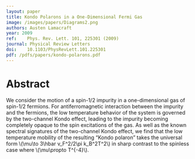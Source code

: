 ```yaml
---
layout: paper
title: Kondo Polarons in a One-Dimensional Fermi Gas
image: /images/papers/Diagrams2.png
authors: Austen Lamacraft
year: 2009
ref: 	Phys. Rev. Lett. 101, 225301 (2009)
journal: Physical Review Letters
doi: 	10.1103/PhysRevLett.101.225301
pdf: /pdfs/papers/kondo-polarons.pdf
---
```


# Abstract

We consider the motion of a spin-1/2 impurity in a one-dimensional gas of spin-1/2 fermions. For antiferromagnetic interaction between the impurity and the fermions, the low temperature behavior of the system is governed by the two-channel Kondo effect, leading to the impurity becoming completely opaque to the spin excitations of the gas. As well as the known spectral signatures of the two-channel Kondo effect, we find that the low temperature mobility of the resulting “Kondo polaron” takes the universal form
\\(\mu\to 3\hbar v_F^2/2\pi k_B^2T^2\\) in sharp contrast to the spinless case where \\(\mu\propto T^{-4}\\).
